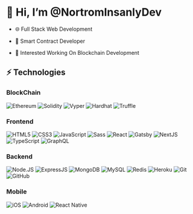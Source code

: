# 👋 Hi, I’m @NortromInsanlyDev

- 🌐 Full Stack Web Development

- 🔗 Smart Contract Developer

- 🙂 Interested Working On Blockchain Development


## ⚡ Technologies

### BlockChain
![Ethereum](https://ethereum.org/static/a110735dade3f354a46fc2446cd52476/db4de/eth-home-icon.webp)
![Solidity](https://soliditylang.org/images/logo.svg)
![Vyper](https://raw.githubusercontent.com/vyperlang/vyper/master/logo/vyper-logo-transparent.svg?sanitize=true)
![Hardhat](https://hardhat.org/favicon-32x32.png)
![Truffle](https://trufflesuite.com/assets/favicon-32x32.png)


### Frontend
![HTML5](https://img.shields.io/badge/-HTML5-E34F26?style=flat-square&logo=html5&logoColor=white)
![CSS3](https://img.shields.io/badge/-CSS3-1572B6?style=flat-square&logo=css3)
![JavaScript](https://img.shields.io/badge/-JavaScript-F7DF1E?style=flat-square&logo=javascript&logoColor=black)
![Sass](https://img.shields.io/badge/-Sass-CC6699?style=flat-square&logo=sass&logoColor=white)
![React](https://img.shields.io/badge/-React-61DAFB?style=flat-square&logo=react&logoColor=white)
![Gatsby](https://img.shields.io/badge/-Gatsby-663399?style=flat-square&logo=gatsby)
![NextJS](https://img.shields.io/badge/-Next.JS-000000?style=flat-square&logo=next-dot-js)
![TypeScript](https://img.shields.io/badge/-TypeScript-3178C6?style=flat-square&logo=typescript&logoColor=white)
![GraphQL](https://img.shields.io/badge/-GraphQL-E10098?style=flat-square&logo=graphql&logoColor=white)


### Backend
![Node.JS](https://img.shields.io/badge/-Node.JS-339933?style=flat-square&logo=node-dot-js&logoColor=white)
![ExpressJS](https://img.shields.io/badge/-Express.JS-000000?style=flat-square&logo=Express)
![MongoDB](https://img.shields.io/badge/-MongoDB-47A248?style=flat-square&logo=mongodb&logoColor=white)
![MySQL](https://img.shields.io/badge/-MySQL-4479A1?style=flat-square&logo=mysql&logoColor=white)
![Redis](https://img.shields.io/badge/-Redis-DC382D?style=flat-square&logo=Redis&logoColor=white)
![Heroku](https://img.shields.io/badge/-Heroku-430098?style=flat-square&logo=heroku)
![Git](https://img.shields.io/badge/-Git-F05032?style=flat-square&logo=git&logoColor=white)
![GitHub](https://img.shields.io/badge/-GitHub-181717?style=flat-square&logo=github)

### Mobile
![iOS](https://img.shields.io/badge/-ios-181717?style=flat-square&logo=apple)
![Android](https://img.shields.io/badge/-Android-3DDC84?style=flat-square&logo=android&logoColor=white)
![React Native](https://img.shields.io/badge/-ReactNative-61DAFB?style=flat-square&logo=react&logoColor=white)

